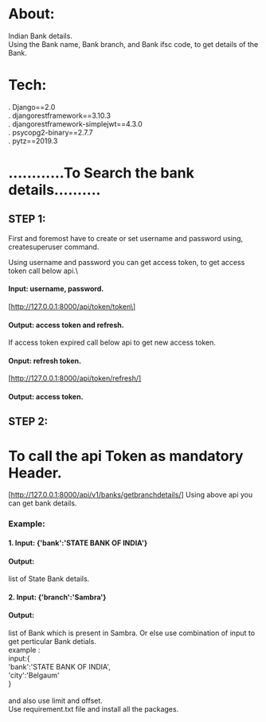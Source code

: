 # About:
Indian Bank details.\
Using the Bank name, Bank branch, and Bank ifsc code, to get details of the Bank.


# Tech:
. Django==2.0\
. djangorestframework==3.10.3\
. djangorestframework-simplejwt==4.3.0\
. psycopg2-binary==2.7.7\
. pytz==2019.3


#           ............To Search the bank details..........

## STEP 1:
First and foremost have to create or set username and password using,\
createsuperuser command.

Using username and password you can get access token, to get access token call below api.\

#### Input: username, password.
[http://127.0.0.1:8000/api/token/token\]

#### Output: access token and refresh.

If access token expired call below api to get new access token.

#### Onput: refresh token.
[http://127.0.0.1:8000/api/token/refresh/]

#### Output: access token.

## STEP 2:
#		To call the api Token as mandatory Header.

[http://127.0.0.1:8000/api/v1/banks/getbranchdetails/]
Using above api you can get bank details.

### Example: 
#### 1. Input: {'bank':'STATE BANK OF INDIA'} 
#### Output:
list of State Bank details.

#### 2. Input: {'branch':'Sambra'}
#### Output:
list of Bank which is present in Sambra.
Or else use combination of input to get perticular Bank detials.\
example :\
input:{\
'bank':'STATE BANK OF INDIA',\
'city':'Belgaum'\
}\
\
and also use limit and offset.\
Use requirement.txt file and install all the packages.







